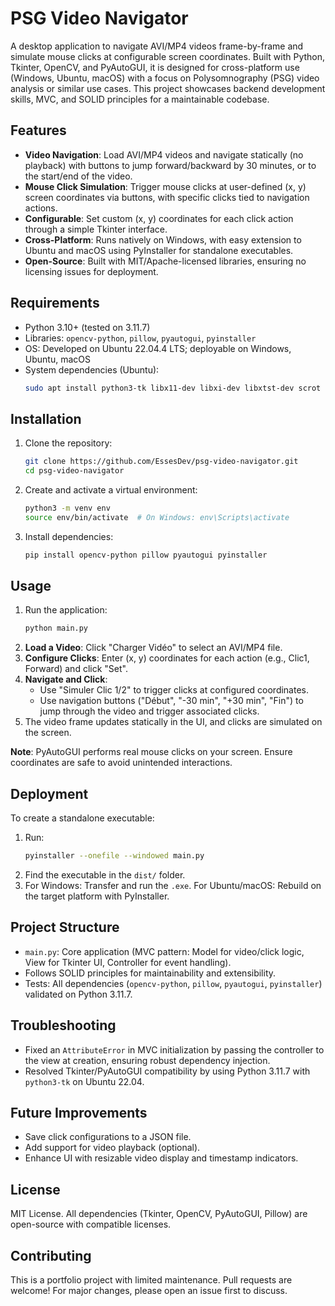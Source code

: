 # PSG Video Navigator

A desktop application to navigate AVI/MP4 videos frame-by-frame and simulate mouse clicks at configurable screen coordinates. Built with Python, Tkinter, OpenCV, and PyAutoGUI, it is designed for cross-platform use (Windows, Ubuntu, macOS) with a focus on Polysomnography (PSG) video analysis or similar use cases. This project showcases backend development skills, MVC, and SOLID principles for a maintainable codebase.

## Features
- **Video Navigation**: Load AVI/MP4 videos and navigate statically (no playback) with buttons to jump forward/backward by 30 minutes, or to the start/end of the video.
- **Mouse Click Simulation**: Trigger mouse clicks at user-defined (x, y) screen coordinates via buttons, with specific clicks tied to navigation actions.
- **Configurable**: Set custom (x, y) coordinates for each click action through a simple Tkinter interface.
- **Cross-Platform**: Runs natively on Windows, with easy extension to Ubuntu and macOS using PyInstaller for standalone executables.
- **Open-Source**: Built with MIT/Apache-licensed libraries, ensuring no licensing issues for deployment.

## Requirements
- Python 3.10+ (tested on 3.11.7)
- Libraries: `opencv-python`, `pillow`, `pyautogui`, `pyinstaller`
- OS: Developed on Ubuntu 22.04.4 LTS; deployable on Windows, Ubuntu, macOS
- System dependencies (Ubuntu):
  ```bash
  sudo apt install python3-tk libx11-dev libxi-dev libxtst-dev scrot
  ```

## Installation
1. Clone the repository:
   ```bash
   git clone https://github.com/EssesDev/psg-video-navigator.git
   cd psg-video-navigator
   ```
2. Create and activate a virtual environment:
   ```bash
   python3 -m venv env
   source env/bin/activate  # On Windows: env\Scripts\activate
   ```
3. Install dependencies:
   ```bash
   pip install opencv-python pillow pyautogui pyinstaller
   ```

## Usage
1. Run the application:
   ```bash
   python main.py
   ```
2. **Load a Video**: Click "Charger Vidéo" to select an AVI/MP4 file.
3. **Configure Clicks**: Enter (x, y) coordinates for each action (e.g., Clic1, Forward) and click "Set".
4. **Navigate and Click**:
   - Use "Simuler Clic 1/2" to trigger clicks at configured coordinates.
   - Use navigation buttons ("Début", "-30 min", "+30 min", "Fin") to jump through the video and trigger associated clicks.
5. The video frame updates statically in the UI, and clicks are simulated on the screen.

**Note**: PyAutoGUI performs real mouse clicks on your screen. Ensure coordinates are safe to avoid unintended interactions.

## Deployment
To create a standalone executable:
1. Run:
   ```bash
   pyinstaller --onefile --windowed main.py
   ```
2. Find the executable in the `dist/` folder.
3. For Windows: Transfer and run the `.exe`. For Ubuntu/macOS: Rebuild on the target platform with PyInstaller.

## Project Structure
- `main.py`: Core application (MVC pattern: Model for video/click logic, View for Tkinter UI, Controller for event handling).
- Follows SOLID principles for maintainability and extensibility.
- Tests: All dependencies (`opencv-python`, `pillow`, `pyautogui`, `pyinstaller`) validated on Python 3.11.7.

## Troubleshooting
- Fixed an `AttributeError` in MVC initialization by passing the controller to the view at creation, ensuring robust dependency injection.
- Resolved Tkinter/PyAutoGUI compatibility by using Python 3.11.7 with `python3-tk` on Ubuntu 22.04.

## Future Improvements
- Save click configurations to a JSON file.
- Add support for video playback (optional).
- Enhance UI with resizable video display and timestamp indicators.

## License
MIT License. All dependencies (Tkinter, OpenCV, PyAutoGUI, Pillow) are open-source with compatible licenses.

## Contributing
This is a portfolio project with limited maintenance. Pull requests are welcome! For major changes, please open an issue first to discuss.